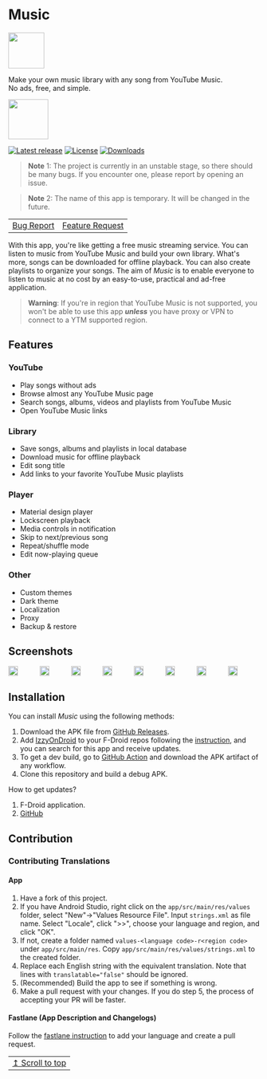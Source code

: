 # Music

<img src="https://raw.githubusercontent.com/z-huang/music/dev/app/src/main/res/mipmap-xxxhdpi/ic_launcher_round.png" height="72">

Make your own music library with any song from YouTube Music.  
No ads, free, and simple.

[<img src="https://gitlab.com/IzzyOnDroid/repo/-/raw/master/assets/IzzyOnDroid.png" height="80">](https://apt.izzysoft.de/fdroid/index/apk/com.zionhuang.music)

[![Latest release](https://img.shields.io/github/v/release/z-huang/music?include_prereleases)](https://github.com/z-huang/music/releases)
[![License](https://img.shields.io/github/license/z-huang/music)](https://www.gnu.org/licenses/gpl-3.0)
[![Downloads](https://img.shields.io/github/downloads/z-huang/music/total)](https://github.com/z-huang/music/releases)

> **Note** 1: The project is currently in an unstable stage, so there should be many bugs. If you encounter one, please report by opening an issue.

> **Note** 2: The name of this app is temporary. It will be changed in the future.

<table><td>
<a href="https://github.com/z-huang/music/issues/new?assignees=&labels=bug&template=bug_report.yml">Bug Report</a>
</td>
<td><a href="https://github.com/z-huang/music/issues/new?assignees=&labels=enhancement&template=feature_request.yml">Feature Request</a>
</td></table>

With this app, you're like getting a free music streaming service. You can listen to music from YouTube Music and build your own library. What's more, songs can be downloaded for offline playback. You can also create playlists to organize your songs. The aim of _Music_ is to enable everyone to listen to music at no cost by an easy-to-use, practical and ad-free application.

> **Warning**: If you're in region that YouTube Music is not supported, you won't be able to use this app ***unless*** you have proxy or VPN to connect to a YTM supported region.

## Features

### YouTube

- Play songs without ads
- Browse almost any YouTube Music page
- Search songs, albums, videos and playlists from YouTube Music
- Open YouTube Music links

### Library

- Save songs, albums and playlists in local database
- Download music for offline playback
- Edit song title
- Add links to your favorite YouTube Music playlists

### Player

- Material design player
- Lockscreen playback
- Media controls in notification
- Skip to next/previous song
- Repeat/shuffle mode
- Edit now-playing queue

### Other

- Custom themes
- Dark theme
- Localization
- Proxy
- Backup & restore

## Screenshots

<div style="width:100%; display:flex; justify-content:space-between;">

  <img src="https://raw.githubusercontent.com/z-huang/music/dev/fastlane/metadata/android/en-US/images/phoneScreenshots/01.jpg" width="30%" />
  <img src="https://raw.githubusercontent.com/z-huang/music/dev/fastlane/metadata/android/en-US/images/phoneScreenshots/02.jpg" width="30%" />
  <img src="https://raw.githubusercontent.com/z-huang/music/dev/fastlane/metadata/android/en-US/images/phoneScreenshots/03.jpg" width="30%" />
  <img src="https://raw.githubusercontent.com/z-huang/music/dev/fastlane/metadata/android/en-US/images/phoneScreenshots/04.jpg" width="30%" />
  <img src="https://raw.githubusercontent.com/z-huang/music/dev/fastlane/metadata/android/en-US/images/phoneScreenshots/05.jpg" width="30%" />
  <img src="https://raw.githubusercontent.com/z-huang/music/dev/fastlane/metadata/android/en-US/images/phoneScreenshots/07.jpg" width="30%" />
  <img src="https://raw.githubusercontent.com/z-huang/music/dev/fastlane/metadata/android/en-US/images/phoneScreenshots/08.jpg" width="30%" />
  <img src="https://raw.githubusercontent.com/z-huang/music/dev/fastlane/metadata/android/en-US/images/phoneScreenshots/09.jpg" width="30%" />

</div>

## Installation

You can install _Music_ using the following methods:

1. Download the APK file from [GitHub Releases](https://github.com/z-huang/music/releases).
2. Add [IzzyOnDroid](https://apt.izzysoft.de/fdroid/index/apk/com.zionhuang.music) to your F-Droid repos following the [instruction](https://apt.izzysoft.de/fdroid/index/info), and you can search for this app and receive updates.
3. To get a dev build, go to [GitHub Action](https://github.com/z-huang/music/actions) and download the APK artifact of any workflow.
4. Clone this repository and build a debug APK.

How to get updates?

1. F-Droid application.
2. [GitHub](https://github.com/z-huang/music)

## Contribution

### Contributing Translations

#### App

1. Have a fork of this project.
2. If you have Android Studio, right click on the `app/src/main/res/values` folder, select "New"->"Values Resource File". Input `strings.xml` as file name. Select "Locale", click ">>", choose your language and region, and click "OK".
3. If not, create a folder named `values-<language code>-r<region code>` under `app/src/main/res`. Copy `app/src/main/res/values/strings.xml` to the created folder.
4. Replace each English string with the equivalent translation. Note that lines with `translatable="false"` should be ignored.
5. (Recommended) Build the app to see if something is wrong.
6. Make a pull request with your changes. If you do step 5, the process of accepting your PR will be faster.

#### Fastlane (App Description and Changelogs)

Follow the [fastlane instruction](https://gitlab.com/-/snippets/1895688) to add your language and create a pull request.

<table><td>
<a href="#start-of-content">↥ Scroll to top</a>
</td></table>
